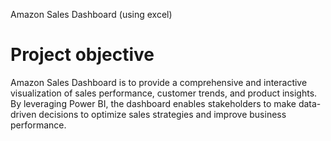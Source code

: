 Amazon Sales Dashboard (using excel)

 # Project objective
 Amazon Sales Dashboard is to provide a comprehensive and interactive visualization of sales performance, customer trends, and product insights. By leveraging Power BI, the dashboard enables stakeholders to make data-driven decisions to optimize sales strategies and improve business performance.
